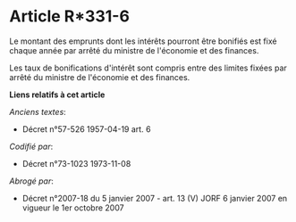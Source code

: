 # Article R*331-6

Le montant des emprunts dont les intérêts pourront être bonifiés est fixé chaque année par arrêté du ministre de l'économie
et des finances.

Les taux de bonifications d'intérêt sont compris entre des limites fixées par arrêté du ministre de l'économie et des
finances.

**Liens relatifs à cet article**

_Anciens textes_:

  - Décret n°57-526 1957-04-19 art. 6

_Codifié par_:

  - Décret n°73-1023 1973-11-08

_Abrogé par_:

  - Décret n°2007-18 du 5 janvier 2007 - art. 13 (V) JORF 6 janvier 2007 en vigueur le 1er octobre 2007

